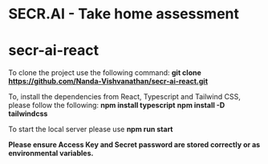 # SECR.AI - Take home assessment
# secr-ai-react
 To clone the project use the following command:
 **git clone https://github.com/Nanda-Vishvanathan/secr-ai-react.git**

To, install the dependencies from React, Typescript and Tailwind CSS, please follow the following:
**npm install typescript**
**npm install -D tailwindcss**

To start the local server please use 
**npm run start**

**Please ensure Access Key and Secret password are stored correctly or as environmental variables.**

